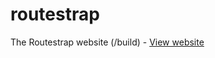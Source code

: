 # routestrap
The Routestrap website (/build) - <a href="https://derekbtw.github.io/routestrap/">View website</a>
